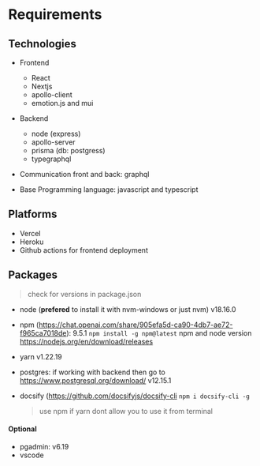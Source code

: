 # Requirements

## Technologies

- Frontend

  - React
  - Nextjs
  - apollo-client
  - emotion.js and mui

- Backend

  - node (express)
  - apollo-server
  - prisma (db: postgress)
  - typegraphql

- Communication front and back: graphql
- Base Programming language: javascript and typescript

## Platforms

- Vercel
- Heroku
- Github actions for frontend deployment

## Packages

> check for versions in package.json

- node (**prefered** to install it with nvm-windows or just nvm) v18.16.0
- npm (https://chat.openai.com/share/905efa5d-ca90-4db7-ae72-f965ca7018de): 9.5.1
  `npm install -g npm@latest` npm and node version https://nodejs.org/en/download/releases
- yarn v1.22.19
- postgres: if working with backend then go to https://www.postgresql.org/download/ v12.15.1
- docsify (https://github.com/docsifyjs/docsify-cli
  `npm i docsify-cli -g`

  > use npm if yarn dont allow you to use it from terminal

#### Optional

- pgadmin: v6.19
- vscode
